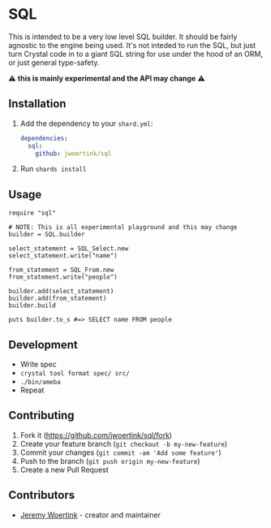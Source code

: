 # SQL

This is intended to be a very low level SQL builder. It should be fairly agnostic to the engine being used.
It's not inteded to run the SQL, but just turn Crystal code in to a giant SQL string for use under the hood
of an ORM, or just general type-safety.

⚠️ **this is mainly experimental and the API may change** ⚠️

## Installation

1. Add the dependency to your `shard.yml`:

   ```yaml
   dependencies:
     sql:
       github: jwoertink/sql
   ```

2. Run `shards install`

## Usage

```crystal
require "sql"

# NOTE: This is all experimental playground and this may change
builder = SQL.builder

select_statement = SQL_Select.new
select_statement.write("name")

from_statement = SQL_From.new
from_statement.write("people")

builder.add(select_statement)
builder.add(from_statement)
builder.build

puts builder.to_s #=> SELECT name FROM people
```

## Development

* Write spec
* `crystal tool format spec/ src/`
* `./bin/ameba`
* Repeat

## Contributing

1. Fork it (<https://github.com/jwoertink/sql/fork>)
2. Create your feature branch (`git checkout -b my-new-feature`)
3. Commit your changes (`git commit -am 'Add some feature'`)
4. Push to the branch (`git push origin my-new-feature`)
5. Create a new Pull Request

## Contributors

- [Jeremy Woertink](https://github.com/jwoertink) - creator and maintainer
